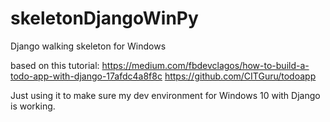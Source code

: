 # skeletonDjangoWinPy
Django walking skeleton for Windows

based on this tutorial:
https://medium.com/fbdevclagos/how-to-build-a-todo-app-with-django-17afdc4a8f8c
https://github.com/CITGuru/todoapp

Just using it to make sure my dev environment for Windows 10 with Django is working.
